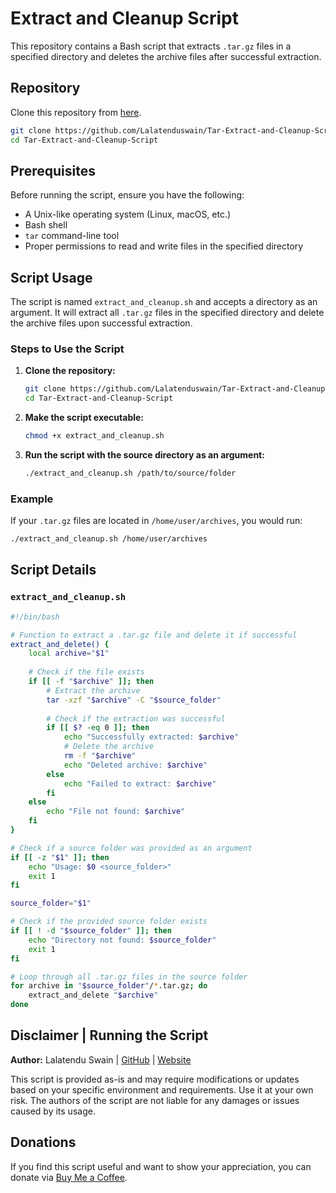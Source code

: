# Extract and Cleanup Script

This repository contains a Bash script that extracts `.tar.gz` files in a specified directory and deletes the archive files after successful extraction.

## Repository

Clone this repository from [here](https://github.com/Lalatenduswain/ExtractAndCleanup).

```bash
git clone https://github.com/Lalatenduswain/Tar-Extract-and-Cleanup-Script.git
cd Tar-Extract-and-Cleanup-Script
```

## Prerequisites

Before running the script, ensure you have the following:

- A Unix-like operating system (Linux, macOS, etc.)
- Bash shell
- `tar` command-line tool
- Proper permissions to read and write files in the specified directory

## Script Usage

The script is named `extract_and_cleanup.sh` and accepts a directory as an argument. It will extract all `.tar.gz` files in the specified directory and delete the archive files upon successful extraction.

### Steps to Use the Script

1. **Clone the repository:**

    ```bash
    git clone https://github.com/Lalatenduswain/Tar-Extract-and-Cleanup-Script.git
    cd Tar-Extract-and-Cleanup-Script
    ```

2. **Make the script executable:**

    ```bash
    chmod +x extract_and_cleanup.sh
    ```

3. **Run the script with the source directory as an argument:**

    ```bash
    ./extract_and_cleanup.sh /path/to/source/folder
    ```

### Example

If your `.tar.gz` files are located in `/home/user/archives`, you would run:

```bash
./extract_and_cleanup.sh /home/user/archives
```

## Script Details

### `extract_and_cleanup.sh`

```bash
#!/bin/bash

# Function to extract a .tar.gz file and delete it if successful
extract_and_delete() {
    local archive="$1"
    
    # Check if the file exists
    if [[ -f "$archive" ]]; then
        # Extract the archive
        tar -xzf "$archive" -C "$source_folder"
        
        # Check if the extraction was successful
        if [[ $? -eq 0 ]]; then
            echo "Successfully extracted: $archive"
            # Delete the archive
            rm -f "$archive"
            echo "Deleted archive: $archive"
        else
            echo "Failed to extract: $archive"
        fi
    else
        echo "File not found: $archive"
    fi
}

# Check if a source folder was provided as an argument
if [[ -z "$1" ]]; then
    echo "Usage: $0 <source_folder>"
    exit 1
fi

source_folder="$1"

# Check if the provided source folder exists
if [[ ! -d "$source_folder" ]]; then
    echo "Directory not found: $source_folder"
    exit 1
fi

# Loop through all .tar.gz files in the source folder
for archive in "$source_folder"/*.tar.gz; do
    extract_and_delete "$archive"
done
```

## Disclaimer | Running the Script

**Author:** Lalatendu Swain | [GitHub](https://github.com/Lalatenduswain) | [Website](https://blog.lalatendu.info/)

This script is provided as-is and may require modifications or updates based on your specific environment and requirements. Use it at your own risk. The authors of the script are not liable for any damages or issues caused by its usage.

## Donations

If you find this script useful and want to show your appreciation, you can donate via [Buy Me a Coffee](https://www.buymeacoffee.com/lalatendu.swain).
